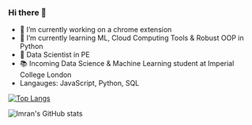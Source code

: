 ### Hi there 👋

- 🔭 I’m currently working on a chrome extension
- 🌱 I’m currently learning ML, Cloud Computing Tools & Robust OOP in Python
- 💼 Data Scientist in PE
- 📚 Incoming Data Science & Machine Learning student at Imperial College London
- Langauges: JavaScript, Python, SQL

[![Top Langs](github-readme-stats-imran-final.vercel.app/api/top-langs/?username=imrankhan37)]([https://github.com/imrankhan37/github-readme-stats](https://github-readme-stats-imran-final.vercel.app/api/top-langs/?username=imrankhan37))

![Imran's GitHub stats](github-readme-stats-imran-final.vercel.app/api?username=imrankhan37&show_icons=true)


